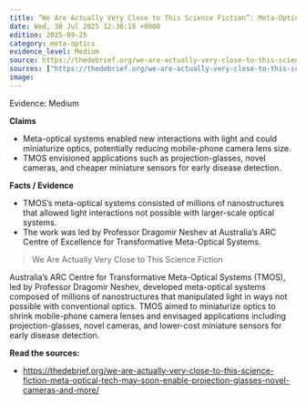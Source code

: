 ```yaml
---
title: “We Are Actually Very Close to This Science Fiction”: Meta-Optical Tech May Soon Enable ‘Projection-Glasses,’ Novel Cameras, and More
date: Wed, 30 Jul 2025 12:36:18 +0000
edition: 2025-09-25
category: meta-optics
evidence_level: Medium
source: https://thedebrief.org/we-are-actually-very-close-to-this-science-fiction-meta-optical-tech-may-soon-enable-projection-glasses-novel-cameras-and-more/
sources: ["https://thedebrief.org/we-are-actually-very-close-to-this-science-fiction-meta-optical-tech-may-soon-enable-projection-glasses-novel-cameras-and-more/"]
image: 
---
```


<span class="badge">Evidence: Medium</span>

**Claims**
- Meta-optical systems enabled new interactions with light and could miniaturize optics, potentially reducing mobile-phone camera lens size.
- TMOS envisioned applications such as projection-glasses, novel cameras, and cheaper miniature sensors for early disease detection.

**Facts / Evidence**
- TMOS’s meta-optical systems consisted of millions of nanostructures that allowed light interactions not possible with larger-scale optical systems.
- The work was led by Professor Dragomir Neshev at Australia’s ARC Centre of Excellence for Transformative Meta-Optical Systems.

> We Are Actually Very Close to This Science Fiction

Australia’s ARC Centre for Transformative Meta-Optical Systems (TMOS), led by Professor Dragomir Neshev, developed meta-optical systems composed of millions of nanostructures that manipulated light in ways not possible with conventional optics. TMOS aimed to miniaturize optics to shrink mobile-phone camera lenses and envisaged applications including projection-glasses, novel cameras, and lower-cost miniature sensors for early disease detection.

**Read the sources:**  
- https://thedebrief.org/we-are-actually-very-close-to-this-science-fiction-meta-optical-tech-may-soon-enable-projection-glasses-novel-cameras-and-more/
